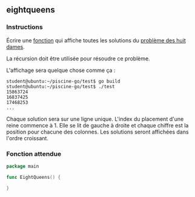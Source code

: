 ## eightqueens

### Instructions

Écrire une [fonction](TODO-LINK) qui affiche toutes les solutions du [problème des huit dames](https://en.wikipedia.org/wiki/Eight_queens_puzzle).

La récursion doit être utilisée pour résoudre ce problème.

L'affichage sera quelque chose comme ça :

```console
student@ubuntu:~/piscine-go/test$ go build
student@ubuntu:~/piscine-go/test$ ./test
15863724
16837425
17468253
...
```

Chaque solution sera sur une ligne unique.
L'index du placement d'une reine commence à 1.
Elle se lit de gauche à droite et chaque chiffre est la position pour chacune des colonnes.
Les solutions seront affichées dans l'ordre croissant.

### Fonction attendue

```go
package main

func EightQueens() {

}
```
